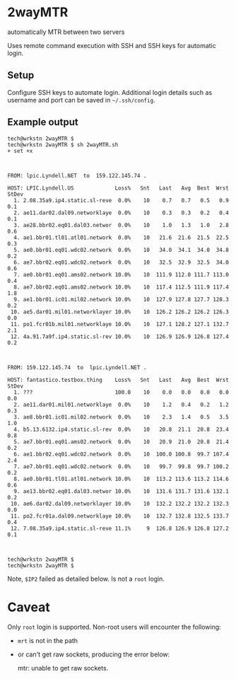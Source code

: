 # 2wayMTR

automatically MTR between two servers

Uses remote command execution with SSH and SSH keys for automatic login.

## Setup

Configure SSH keys to automate login.  Additional login details such as username and port can be saved in `~/.ssh/config`.


## Example output

```
tech@wrkstn 2wayMTR $ 
tech@wrkstn 2wayMTR $ sh 2wayMTR.sh 
+ set +x



FROM: lpic.Lyndell.NET  to  159.122.145.74 .  

HOST: LPIC.Lyndell.US             Loss%   Snt   Last   Avg  Best  Wrst StDev
  1. 2.08.35a9.ip4.static.sl-reve  0.0%    10    0.7   0.7   0.5   0.9   0.1
  2. ae11.dar02.dal09.networklaye  0.0%    10    0.3   0.3   0.2   0.4   0.1
  3. ae28.bbr02.eq01.dal03.networ  0.0%    10    1.0   1.3   1.0   2.8   0.6
  4. ae1.bbr01.tl01.atl01.network  0.0%    10   21.6  21.6  21.5  22.5   0.3
  5. ae0.bbr01.eq01.wdc02.network  0.0%    10   34.0  34.1  34.0  34.8   0.2
  6. ae7.bbr02.eq01.wdc02.network  0.0%    10   32.5  32.9  32.5  34.0   0.6
  7. ae0.bbr01.eq01.ams02.network 10.0%    10  111.9 112.0 111.7 113.0   0.4
  8. ae7.bbr02.eq01.ams02.network 10.0%    10  117.4 112.5 111.9 117.4   1.8
  9. ae1.bbr01.ic01.mil02.network 10.0%    10  127.9 127.8 127.7 128.3   0.2
 10. ae5.dar01.mil01.networklayer 10.0%    10  126.2 126.2 126.2 126.3   0.0
 11. po1.fcr01b.mil01.networklaye 10.0%    10  127.1 128.2 127.1 132.7   2.1
 12. 4a.91.7a9f.ip4.static.sl-rev 10.0%    10  126.9 126.9 126.8 127.4   0.2



FROM: 159.122.145.74  to  lpic.Lyndell.NET .  

HOST: fantastico.testbox.thing    Loss%   Snt   Last   Avg  Best  Wrst StDev
  1. ???                          100.0    10    0.0   0.0   0.0   0.0   0.0
  2. ae11.dar01.mil01.networklaye  0.0%    10    1.2   0.4   0.2   1.2   0.3
  3. ae8.bbr01.ic01.mil02.network  0.0%    10    2.3   1.4   0.5   3.5   1.0
  4. b5.13.6132.ip4.static.sl-rev  0.0%    10   20.8  21.1  20.8  23.4   0.8
  5. ae7.bbr01.eq01.ams02.network  0.0%    10   20.9  21.0  20.8  21.4   0.2
  6. ae1.bbr02.eq01.wdc02.network  0.0%    10  100.0 100.8  99.7 107.4   2.4
  7. ae7.bbr01.eq01.wdc02.network  0.0%    10   99.7  99.8  99.7 100.2   0.2
  8. ae0.bbr01.tl01.atl01.network 10.0%    10  113.2 113.6 113.2 114.6   0.6
  9. ae13.bbr02.eq01.dal03.networ 10.0%    10  131.6 131.7 131.6 132.1   0.2
 10. ae6.dar02.dal09.networklayer 10.0%    10  132.2 132.2 132.2 132.3   0.0
 11. po2.fcr01a.dal09.networklaye 10.0%    10  132.7 132.8 132.5 133.7   0.4
 12. 7.08.35a9.ip4.static.sl-reve 11.1%     9  126.8 126.9 126.8 127.2   0.1



tech@wrkstn 2wayMTR $ 
tech@wrkstn 2wayMTR $ 
```

Note, `$IP2` failed as detailed below.  Is not a `root` login.

# Caveat

Only `root` login is supported.  Non-root users will encounter the following:

* `mrt` is not in the path
* or can't get raw sockets, producing the error below:

    mtr: unable to get raw sockets.


